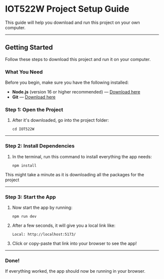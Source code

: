 
# IOT522W Project Setup Guide

This guide will help you download and run this project on your own computer.

---

## Getting Started

Follow these steps to download this project and run it on your computer.

### What You Need
Before you begin, make sure you have the following installed:
- **Node.js** (version 16 or higher recommended) — [Download here](https://nodejs.org/)
- **Git** — [Download here](https://git-scm.com/downloads)

### Step 1: Open the Project

1. After it's downloaded, go into the project folder:
   ```
   cd IOT522W
   ```

---

### Step 2: Install Dependencies

1. In the terminal, run this command to install everything the app needs:
   ```
   npm install
   ```

This might take a minute as it is downloading all the packages for the project

---

### Step 3: Start the App

1. Now start the app by running:
   ```
   npm run dev
   ```

2. After a few seconds, it will give you a local link like:
   ```
   Local: http://localhost:5173/
   ```

3. Click or copy-paste that link into your browser to see the app!

---

### Done!

If everything worked, the app should now be running in your browser.  
